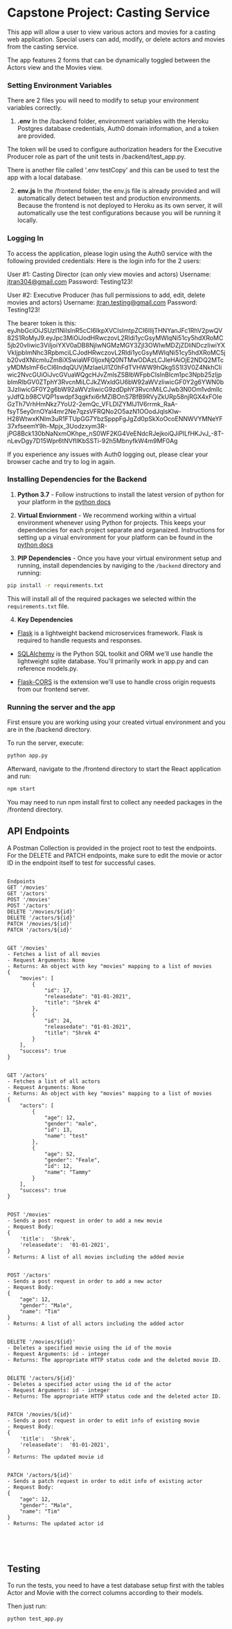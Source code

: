# Capstone Project: Casting Service
This app will allow a user to view various actors and movies for a casting web application. Special users can add, modify, or delete actors and movies from the casting service.

The app features 2 forms that can be dynamically toggled between the Actors view and the Movies view.

### Setting Environment Variables
There are 2 files you will need to modify to setup your environment variables correctly.

1. **.env** 
In the /backend folder, environment variables with the Heroku Postgres database credentials, Auth0 domain information, and a token are provided. 

The token will be used to configure authorization headers for the Executive Producer role as part of the unit tests in /backend/test_app.py.

There is another file called '.env testCopy' and this can be used to test the app with a local database. 

2. **env.js** 
In the /frontend folder, the env.js file is already provided and will automatically detect between test and production environments. Because the frontend is not deployed to Heroku as its own server, it will automatically use the test configurations because you will be running it locally.


### Logging In
To access the application, please login using the Auth0 service with the following provided credentials:
Here is the login info for the 2 users:

User #1: Casting Director (can only view movies and actors)
Username: jtran304@gmail.com
Password: Testing123!

User #2: Executive Producer (has full permissions to add, edit, delete movies and actors)
Username: jtran.testing@gmail.com
Password: Testing123!

The bearer token is this:
eyJhbGciOiJSUzI1NiIsInR5cCI6IkpXVCIsImtpZCI6IlljTHNYanJFc1RhV2pwQV82S1RoMyJ9.eyJpc3MiOiJodHRwczovL2Rldi1ycGsyMWlqNi51cy5hdXRoMC5jb20vIiwic3ViIjoiYXV0aDB8NjIwNGMzMGY3ZjI3OWIwMDZjZDliNDczIiwiYXVkIjpbImNhc3RpbmciLCJodHRwczovL2Rldi1ycGsyMWlqNi51cy5hdXRoMC5jb20vdXNlcmluZm8iXSwiaWF0IjoxNjQ0NTMwODAzLCJleHAiOjE2NDQ2MTcyMDMsImF6cCI6IndqQUVjMzlaeUI1Z0hFdTVHWW9hQkg5S1I3V0Z4NkhCIiwic2NvcGUiOiJvcGVuaWQgcHJvZmlsZSBlbWFpbCIsInBlcm1pc3Npb25zIjpbImRlbGV0ZTphY3RvcnMiLCJkZWxldGU6bW92aWVzIiwicGF0Y2g6YWN0b3JzIiwicGF0Y2g6bW92aWVzIiwicG9zdDphY3RvcnMiLCJwb3N0Om1vdmllcyJdfQ.b98CVQP1swdpf3qgkfxi6rMZIBOnS7BfB9RVyZkURp58njRGX4xFOIeGzTh7VrhHmNkz7YoU2-2emQc_VFLDlZYMlJ1V6rrmk_RaA-fsyT5ey0rnOYal4mr2Ne7qzsVFRQNo2O5azN1OOodJqIsKIw-H28WtwxKNIm3uR1FTUpGG7YbzSpppFgJgZd0pSkXoOcoENNWVYMNeYF37xfseemY9h-Mpjx_3Uodzxym3R-jPG8Bck130bNaNxmOKhpe_nS0WF2KG4VeENdcRJejkoiQJiPILfHKJvJ_-8T-nLevDgy7D15Wpr6tNVfIlKbSSTi-92h5MbnyfkW4m9MF0Ag

If you experience any issues with Auth0 logging out, please clear your browser cache and try to log in again.

### Installing Dependencies for the Backend

1. **Python 3.7** - Follow instructions to install the latest version of python for your platform in the [python docs](https://docs.python.org/3/using/unix.html#getting-and-installing-the-latest-version-of-python)


2. **Virtual Enviornment** - We recommend working within a virtual environment whenever using Python for projects. This keeps your dependencies for each project separate and organaized. Instructions for setting up a virual environment for your platform can be found in the [python docs](https://packaging.python.org/guides/installing-using-pip-and-virtual-environments/)


3. **PIP Dependencies** - Once you have your virtual environment setup and running, install dependencies by naviging to the `/backend` directory and running:
```bash
pip install -r requirements.txt
```
This will install all of the required packages we selected within the `requirements.txt` file.


4. **Key Dependencies**
 - [Flask](http://flask.pocoo.org/)  is a lightweight backend microservices framework. Flask is required to handle requests and responses.

 - [SQLAlchemy](https://www.sqlalchemy.org/) is the Python SQL toolkit and ORM we'll use handle the lightweight sqlite database. You'll primarily work in app.py and can reference models.py. 

 - [Flask-CORS](https://flask-cors.readthedocs.io/en/latest/#) is the extension we'll use to handle cross origin requests from our frontend server. 


### Running the server and the app

First ensure you are working using your created virtual environment and you are in the /backend directory.

To run the server, execute:

```bash
python app.py
```

Afterward, navigate to the /frontend directory to start the React application and run:
```bash
npm start
```

You may need to run npm install first to collect any needed packages in the /frontend directory.



## API Endpoints
A Postman Collection is provided in the project root to test the endpoints. For the DELETE and PATCH endpoints, make sure to edit the movie or actor ID in the endpoint itself to test for successful cases.

```

Endpoints
GET '/movies'
GET '/actors'
POST '/movies'
POST '/actors'
DELETE '/movies/${id}'
DELETE '/actors/${id}'
PATCH '/movies/${id}'
PATCH '/actors/${id}'


GET '/movies'
- Fetches a list of all movies
- Request Arguments: None
- Returns: An object with key "movies" mapping to a list of movies 
{
    "movies": [
        {
            "id": 17,
            "releasedate": "01-01-2021",
            "title": "Shrek 4"
        },
        {
            "id": 24,
            "releasedate": "01-01-2021",
            "title": "Shrek 4"
        }
    ],
    "success": true
}


GET '/actors'
- Fetches a list of all actors
- Request Arguments: None
- Returns: An object with key "movies" mapping to a list of movies 
{
    "actors": [
        {
            "age": 12,
            "gender": "male",
            "id": 13,
            "name": "test"
        },
        {
            "age": 52,
            "gender": "Feale",
            "id": 12,
            "name": "Tammy"
        }
    ],
    "success": true
}


POST '/movies'
- Sends a post request in order to add a new movie
- Request Body: 
{
    'title':  'Shrek',
    'releasedate':  '01-01-2021',
}
- Returns: A list of all movies including the added movie


POST '/actors'
- Sends a post request in order to add a new actor
- Request Body: 
{
    "age": 12,
    "gender": "Male",
    "name": "Tim"
}
- Returns: A list of all actors including the added actor


DELETE '/movies/${id}'
- Deletes a specified movie using the id of the movie
- Request Arguments: id - integer
- Returns: The appropriate HTTP status code and the deleted movie ID.


DELETE '/actors/${id}'
- Deletes a specified actor using the id of the actor
- Request Arguments: id - integer
- Returns: The appropriate HTTP status code and the deleted actor ID.


PATCH '/movies/${id}'
- Sends a post request in order to edit info of existing movie
- Request Body: 
{
    'title':  'Shrek',
    'releasedate':  '01-01-2021',
}
- Returns: The updated movie id


PATCH '/actors/${id}'
- Sends a patch request in order to edit info of existing actor
- Request Body: 
{
    "age": 12,
    "gender": "Male",
    "name": "Tim"
}
- Returns: The updated actor id





```


## Testing
To run the tests, you need to have a test database setup first with the tables Actor and Movie with the correct columns according to their models.

Then just run:
```
python test_app.py
```
